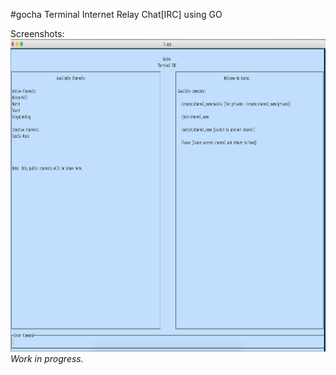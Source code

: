 #gocha
Terminal Internet Relay Chat[IRC] using GO

Screenshots:
<img src="public/images/gocha.png" width="700" height="500"/>
<br />
*Work in progress.*
